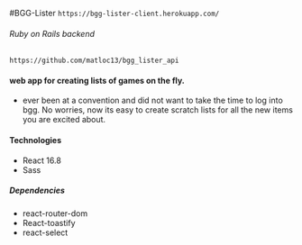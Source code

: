 #BGG-Lister
`https://bgg-lister-client.herokuapp.com/`

###### Ruby on Rails backend
`https://github.com/matloc13/bgg_lister_api`

#### web app for creating lists of games on the fly.
  - ever been at a convention and did not want to take the time to log into bgg.  No worries, now its easy to create scratch lists for all the new items you are excited about.
  
#### Technologies
- React 16.8
- Sass

##### Dependencies
- react-router-dom
- React-toastify
- react-select

